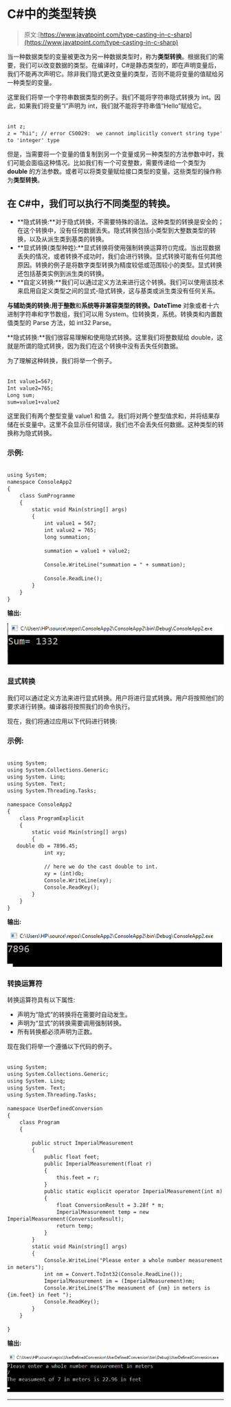 # C#中的类型转换

> 原文:[https://www.javatpoint.com/type-casting-in-c-sharp](https://www.javatpoint.com/type-casting-in-c-sharp)

当一种数据类型的变量被更改为另一种数据类型时，称为**类型转换**。根据我们的需要，我们可以改变数据的类型。在编译时，C#是静态类型的，即在声明变量后，我们不能再次声明它。除非我们隐式更改变量的类型，否则不能将变量的值赋给另一种类型的变量。

这里我们将举一个字符串数据类型的例子。我们不能将字符串隐式转换为 int。因此，如果我们将变量“I”声明为 int，我们就不能将字符串值“Hello”赋给它。

```

int z;
z = "hii"; // error CS0029:  we cannot implicitly convert string type' to 'integer' type

```

但是，当需要将一个变量的值复制到另一个变量或另一种类型的方法参数中时，我们可能会面临这种情况。比如我们有一个可变整数，需要传递给一个类型为 **double** 的方法参数。或者可以将类变量赋给接口类型的变量。这些类型的操作称为**类型转换**。

## 在 C#中，我们可以执行不同类型的转换。

*   **隐式转换:**对于隐式转换，不需要特殊的语法。这种类型的转换是安全的；在这个转换中，没有任何数据丢失。隐式转换包括小类型到大整数类型的转换，以及从派生类到基类的转换。
*   **显式转换(类型种姓):**显式转换将使用强制转换运算符()完成。当出现数据丢失的情况，或者转换不成功时，我们会进行转换。显式转换可能有任何其他原因。转换的例子是将数字类型转换为精度较低或范围较小的类型。显式转换还包括基类实例到派生类的转换。
*   **自定义转换:**我们可以通过定义方法来进行这个转换。我们可以使用该技术来启用自定义类型之间的显式-隐式转换，这与基类或派生类没有任何关系。

**与辅助类的转换:**用于**整数**和**系统等非兼容类型的转换。DateTime** 对象或者十六进制字符串和字节数组，我们可以用 System。位转换类，系统。转换类和内置数值类型的 Parse 方法，如 int32 Parse。

**隐式转换:**我们很容易理解和使用隐式转换。这里我们将整数赋给 double，这就是所谓的隐式转换，因为我们在这个转换中没有丢失任何数据。

为了理解这种转换，我们将举一个例子。

```

Int value1=567;
Int value2=765;
Long sum;
sum=value1+value2

```

这里我们有两个整型变量 value1 和值 2。我们将对两个整型值求和，并将结果存储在长变量中。这里不会显示任何错误，我们也不会丢失任何数据。这种类型的转换称为隐式转换。

### 示例:

```

using System;
namespace ConsoleApp2
{
    class SumProgramme
    {
        static void Main(string[] args)
        {
            int value1 = 567;
            int value2 = 765;
            long summation;

            summation = value1 + value2;

            Console.WriteLine("summation = " + summation);

            Console.ReadLine();
        }
    }
}

```

**输出:**

![Type Casting in C#](img/acdbade2cfac1530a0b8d15dbaaf3400.png)

### 显式转换

我们可以通过定义方法来进行显式转换。用户将进行显式转换。用户将按照他们的要求进行转换。编译器将按照我们的命令执行。

现在，我们将通过应用以下代码进行转换:

### 示例:

```

using System;
using System.Collections.Generic;
using System. Linq;
using System. Text;
using System.Threading.Tasks;

namespace ConsoleApp2
{
    class ProgramExplicit
    {
        static void Main(string[] args)
        {
   double db = 7896.45;
            int xy;

            // here we do the cast double to int.
            xy = (int)db;
            Console.WriteLine(xy);
            Console.ReadKey();
        }
    }
}

```

**输出:**

![Type Casting in C#](img/8dac459996d0294231fef0ddcec7ed3e.png)

### 转换运算符

转换运算符具有以下属性:

*   声明为“隐式”的转换将在需要时自动发生。
*   声明为“显式”的转换需要调用强制转换。
*   所有转换都必须声明为正数。

现在我们将举一个遵循以下代码的例子。

```

using System;
using System.Collections.Generic;
using System. Linq;
using System. Text;
using System.Threading.Tasks;

namespace UserDefinedConversion
{
    class Program
    {

        public struct ImperialMeasurement
        {
            public float feet;
            public ImperialMeasurement(float r)
            {
                this.feet = r;
            }
            public static explicit operator ImperialMeasurement(int m)
            {
                float ConversionResult = 3.28f * m;
                ImperialMeasurement temp = new ImperialMeasurement(ConversionResult);
                return temp;
            }
        }
        static void Main(string[] args)
        {
            Console.WriteLine("Please enter a whole number measurement in meters");
            int nm = Convert.ToInt32(Console.ReadLine());
            ImperialMeasurement im = (ImperialMeasurement)nm;
            Console.WriteLine($"The measument of {nm} in meters is {im.feet} in feet ");
            Console.ReadKey();
        }
    }

}

```

**输出:**

![Type Casting in C#](img/ee04084d21f55f863f388c3f25e61049.png)

* * *